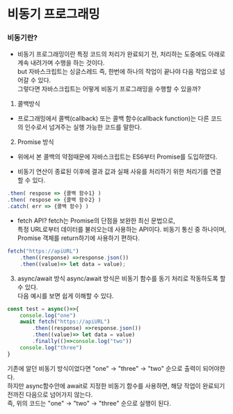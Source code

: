 # 비동기 프로그래밍

### 비동기란?
- 비동기 프로그래밍이란 특정 코드의 처리가 완료되기 전, 처리하는 도중에도 아래로 계속 내려가며 수행을 하는 것이다. <br/>
 but 자바스크립트는 싱글스레드 즉, 한번에 하나의 작업이 끝나야 다음 작업으로 넘어갈 수 있다.  <br/>
  그렇다면 자바스크립트는 어떻게 비동기 프로그래밍을 수행할 수 있을까?

1. 콜백방식
  - 프로그래밍에서 콜백(callback) 또는 콜백 함수(callback function)는 다른 코드의 인수로서 넘겨주는 실행 가능한 코드를 말한다.
2. Promise 방식
  - 위에서 본 콜백의 약점때문에 자바스크립트는 ES6부터 Promise를 도입하였다.

  - 비동기 연산이 종료된 이후에 결과 값과 실패 사유를 처리하기 위한 처리기를 연결할 수 있다.
```jsx
.then( respose => {콜백 함수1} )
.then( respose => {콜백 함수2} )
.catch( err => {콜백 함수} )
```
  - fetch API?
fetch는 Promise의 단점을 보완한 최신 문법으로, <br/>
특정 URL로부터 데이터를 불러오는데 사용하는 API이다. 비동기 통신 중 하나이며, <br/>
Promise 객체를 return하기에 사용하기 편하다.

```jsx
fetch("https://apiURL")
    .then((response) =>response.json())
    .then((value)=> let data = value);
```

3. async/await 방식
async/await 방식은 비동기 함수를 동기 처리로 작동하도록 할 수 있다.<br/>
다음 예시를 보면 쉽게 이해할 수 있다.

```jsx
const test = async()=>{
	console.log("one")
	await fetch("https://apiURL")
    	.then((response) =>response.json())
    	.then((value)=> let data = value)
    	.finally(()=>console.log("two"))
    console.log("three")
}
```

기존에 알던 비동기 방식이었다면 "one" -> "three" -> "two" 순으로 출력이 되어야한다.<br/>
하지만 async함수안에 await로 지정한 비동기 함수를 사용하면, 해당 작업이 완료되기 전까진 다음으로 넘어가지 않는다.<br/>
즉, 위의 코드는 "one" -> "two" -> "three" 순으로 실행이 된다.

